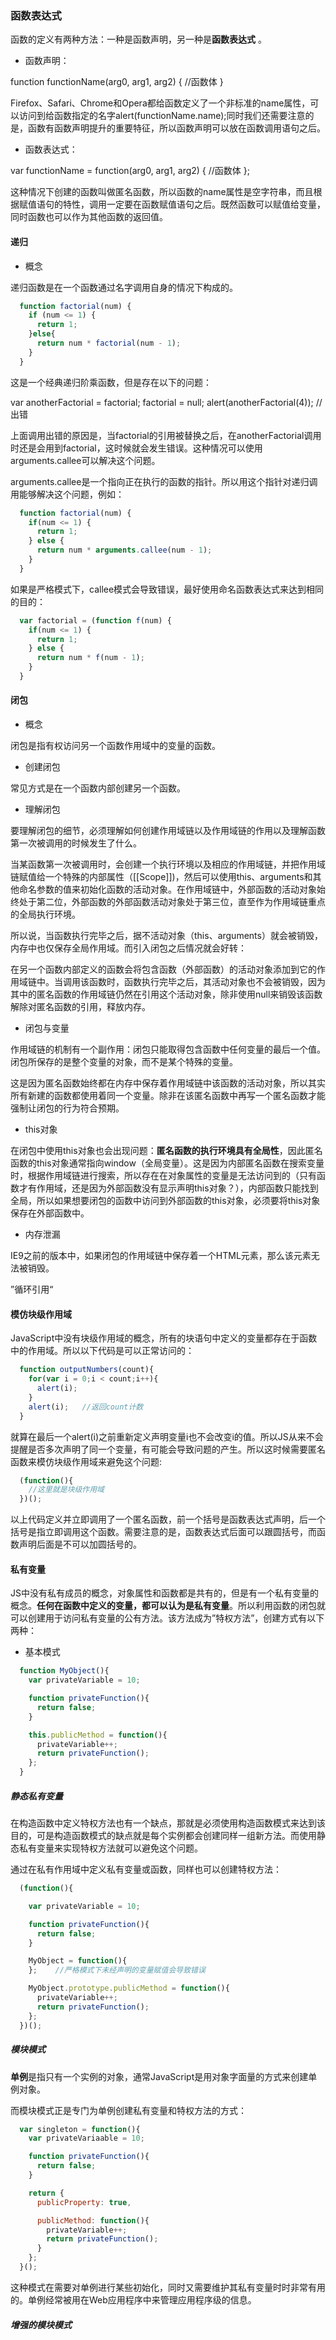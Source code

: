 ### 函数表达式

函数的定义有两种方法：一种是函数声明，另一种是**函数表达式** 。

- 函数声明：

function functionName(arg0, arg1, arg2) {
  //函数体
}

Firefox、Safari、Chrome和Opera都给函数定义了一个非标准的name属性，可以访问到给函数指定的名字alert(functionName.name);同时我们还需要注意的是，函数有函数声明提升的重要特征，所以函数声明可以放在函数调用语句之后。

- 函数表达式：

var functionName = function(arg0, arg1, arg2) {
  //函数体
};

这种情况下创建的函数叫做匿名函数，所以函数的name属性是空字符串，而且根据赋值语句的特性，调用一定要在函数赋值语句之后。既然函数可以赋值给变量，同时函数也可以作为其他函数的返回值。

#### 递归

- 概念

递归函数是在一个函数通过名字调用自身的情况下构成的。

```javascript
  function factorial(num) {
    if (num <= 1) {
      return 1;
    }else{
      return num * factorial(num - 1);
    }
  }
```

这是一个经典递归阶乘函数，但是存在以下的问题：

var anotherFactorial = factorial;
factorial = null;
alert(anotherFactorial(4));   //出错

上面调用出错的原因是，当factorial的引用被替换之后，在anotherFactorial调用时还是会用到factorial，这时候就会发生错误。这种情况可以使用arguments.callee可以解决这个问题。

arguments.callee是一个指向正在执行的函数的指针。所以用这个指针对递归调用能够解决这个问题，例如：

```javascript
  function factorial(num) {
    if(num <= 1) {
      return 1;
    } else {
      return num * arguments.callee(num - 1);
    }
  }
```

如果是严格模式下，callee模式会导致错误，最好使用命名函数表达式来达到相同的目的：

```javascript
  var factorial = (function f(num) {
    if(num <= 1) {
      return 1;
    } else {
      return num * f(num - 1);
    }
  }
```

#### 闭包

- 概念

闭包是指有权访问另一个函数作用域中的变量的函数。

- 创建闭包

常见方式是在一个函数内部创建另一个函数。

- 理解闭包

要理解闭包的细节，必须理解如何创建作用域链以及作用域链的作用以及理解函数第一次被调用的时候发生了什么。

当某函数第一次被调用时，会创建一个执行环境以及相应的作用域链，并把作用域链赋值给一个特殊的内部属性（[[Scope]])，然后可以使用this、arguments和其他命名参数的值来初始化函数的活动对象。在作用域链中，外部函数的活动对象始终处于第二位，外部函数的外部函数活动对象处于第三位，直至作为作用域链重点的全局执行环境。

所以说，当函数执行完毕之后，据不活动对象（this、arguments）就会被销毁，内存中也仅保存全局作用域。而引入闭包之后情况就会好转：

在另一个函数内部定义的函数会将包含函数（外部函数）的活动对象添加到它的作用域链中。当调用该函数时，函数执行完毕之后，其活动对象也不会被销毁，因为其中的匿名函数的作用域链仍然在引用这个活动对象，除非使用null来销毁该函数解除对匿名函数的引用，释放内存。

- 闭包与变量

作用域链的机制有一个副作用：闭包只能取得包含函数中任何变量的最后一个值。闭包所保存的是整个变量的对象，而不是某个特殊的变量。

这是因为匿名函数始终都在内存中保存着作用域链中该函数的活动对象，所以其实所有新建的函数都使用着同一个变量。除非在该匿名函数中再写一个匿名函数才能强制让闭包的行为符合预期。

- this对象

在闭包中使用this对象也会出现问题：**匿名函数的执行环境具有全局性**，因此匿名函数的this对象通常指向window（全局变量）。这是因为内部匿名函数在搜索变量时，根据作用域链进行搜索，所以存在在对象属性的变量是无法访问到的（只有函数才有作用域，还是因为外部函数没有显示声明this对象？），内部函数只能找到全局，所以如果想要闭包的函数中访问到外部函数的this对象，必须要将this对象保存在外部函数中。

- 内存泄漏

IE9之前的版本中，如果闭包的作用域链中保存着一个HTML元素，那么该元素无法被销毁。

”循环引用“

#### 模仿块级作用域

JavaScript中没有块级作用域的概念，所有的块语句中定义的变量都存在于函数中的作用域。所以以下代码是可以正常访问的：

```javascript
  function outputNumbers(count){
    for(var i = 0;i < count;i++){
      alert(i);  
    }
    alert(i);   //返回count计数
  }
```

就算在最后一个alert(i)之前重新定义声明变量i也不会改变i的值。所以JS从来不会提醒是否多次声明了同一个变量，有可能会导致问题的产生。所以这时候需要匿名函数来模仿块级作用域来避免这个问题:

```javascript
  (function(){
    //这里就是块级作用域
  })();
```

以上代码定义并立即调用了一个匿名函数，前一个括号是函数表达式声明，后一个括号是指立即调用这个函数。需要注意的是，函数表达式后面可以跟圆括号，而函数声明后面是不可以加圆括号的。

#### 私有变量

JS中没有私有成员的概念，对象属性和函数都是共有的，但是有一个私有变量的概念。**任何在函数中定义的变量，都可以认为是私有变量**。所以利用函数的闭包就可以创建用于访问私有变量的公有方法。该方法成为”特权方法”，创建方式有以下两种：

- 基本模式

```javascript
  function MyObject(){
    var privateVariable = 10;

    function privateFunction(){
      return false;
    }

    this.publicMethod = function(){
      privateVariable++;
      return privateFunction();
    };
  }
```

##### 静态私有变量

在构造函数中定义特权方法也有一个缺点，那就是必须使用构造函数模式来达到该目的，可是构造函数模式的缺点就是每个实例都会创建同样一组新方法。而使用静态私有变量来实现特权方法就可以避免这个问题。

通过在私有作用域中定义私有变量或函数，同样也可以创建特权方法：

```javascript
  (function(){

    var privateVariable = 10;

    function privateFunction(){
      return false;
    }

    MyObject = function(){
    };    //严格模式下未经声明的变量赋值会导致错误

    MyObject.prototype.publicMethod = function(){
      privateVariable++;
      return privateFunction();
    };
  })();
```

##### 模块模式

**单例**是指只有一个实例的对象，通常JavaScript是用对象字面量的方式来创建单例对象。

而模块模式正是专门为单例创建私有变量和特权方法的方式：

```javascript
  var singleton = function(){
    var privateVariaable = 10;

    function privateFunction(){
      return false;
    }

    return {
      publicProperty: true,

      publicMethod: function(){
        privateVariable++;
        return privateFunction();
      }
    };
  }();
```

这种模式在需要对单例进行某些初始化，同时又需要维护其私有变量时时非常有用的。单例经常被用在Web应用程序中来管理应用程序级的信息。

##### 增强的模块模式

